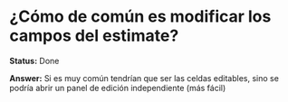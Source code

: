 # ¿Cómo de común es modificar los campos del estimate?

**Status:** Done

**Answer:** Si es muy común tendrían que ser las celdas editables, sino se podría abrir un panel de edición independiente (más fácil)


